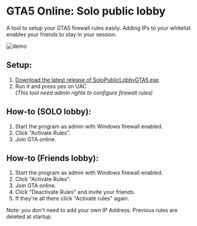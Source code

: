 # GTA5 Online: Solo public lobby
A tool to setup your GTA5 firewall rules easily. Adding IPs to your whitelist enables your friends to stay in your session.

![demo](https://i.imgur.com/hZsO7xM.png)

## Setup:
1. [Download the latest release of SoloPublicLobbyGTA5.exe](https://github.com/wischi-chr/SoloPublicLobbyGTA5/releases).
2. Run it and press yes on UAC  
   _(This tool need admin rights to configure firewall rules)_

## How-to (SOLO lobby):
1. Start the program as admin with Windows firewall enabled.
2. Click "Activate Rules".
3. Join GTA online.

## How-to (Friends lobby):
1. Start the program as admin with Windows firewall enabled.
2. Click "Activate Rules".
3. Join GTA online.
4. Click "Deactivate Rules" and invite your friends.
5. If they're all there click "Activate rules" again.

Note: you don't need to add your own IP Address. Previous rules are deleted at startup.
